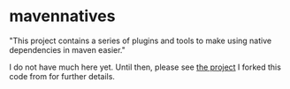 mavennatives
============

"This project contains a series of plugins and tools to make using native dependencies in maven easier."

I do not have much here yet. Until then, please see [the project](https://code.google.com/p/mavennatives) I forked this code from for further details.
